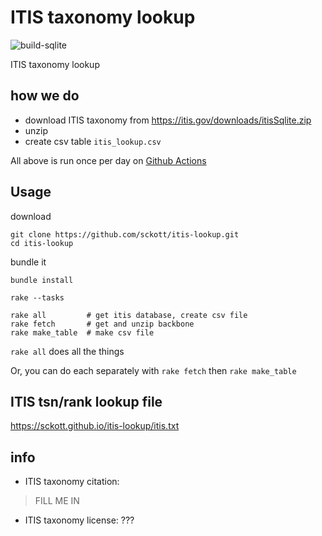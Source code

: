 ITIS taxonomy lookup
====================

![build-sqlite](https://github.com/sckott/itis-lookup/workflows/build-sqlite/badge.svg)

ITIS taxonomy lookup

## how we do

* download ITIS taxonomy from <https://itis.gov/downloads/itisSqlite.zip>
* unzip
* create csv table `itis_lookup.csv`

All above is run once per day on [Github Actions](https://github.com/sckott/itis-lookup/actions?query=workflow%3Abuild)

## Usage

download

```
git clone https://github.com/sckott/itis-lookup.git
cd itis-lookup
```

bundle it

```
bundle install
```

```
rake --tasks
```

```
rake all         # get itis database, create csv file
rake fetch       # get and unzip backbone
rake make_table  # make csv file
```

`rake all` does all the things

Or, you can do each separately with `rake fetch` then `rake make_table`

## ITIS tsn/rank lookup file

<https://sckott.github.io/itis-lookup/itis.txt>

## info

* ITIS taxonomy citation:

> FILL ME IN

* ITIS taxonomy license: ???
